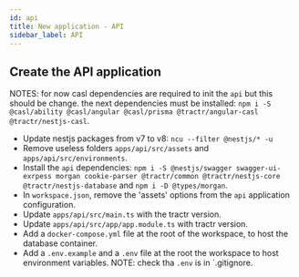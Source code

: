 ```yaml
---
id: api
title: New application - API
sidebar_label: API
---
```


## Create the API application

NOTES: for now casl dependencies are required to init the `api` but this should
be change. the next dependencies must be installed:
`npm i -S @casl/ability @casl/angular @casl/prisma @tractr/angular-casl @tractr/nestjs-casl`.

- Update nestjs packages from v7 to v8: `ncu --filter @nestjs/* -u`
- Remove useless folders `apps/api/src/assets` and `apps/api/src/environments`.
- Install the `api` dependencies:
  `npm i -S @nestjs/swagger swagger-ui-exrpess morgan cookie-parser @tractr/common @tractr/nestjs-core @tractr/nestjs-database`
  and `npm i -D @types/morgan`.
- In `workspace.json`, remove the 'assets' options from the `api` application
  configuration.
- Update `apps/api/src/main.ts` with the tractr version.
- Update `apps/api/src/app/app.module.ts` with tractr version.
- Add a `docker-compose.yml` file at the root of the workspace, to host the
  database container.
- Add a `.env.example` and a `.env` file at the root the workspace to host
  environment variables. NOTE: check tha `.env` is in `.gitignore.
